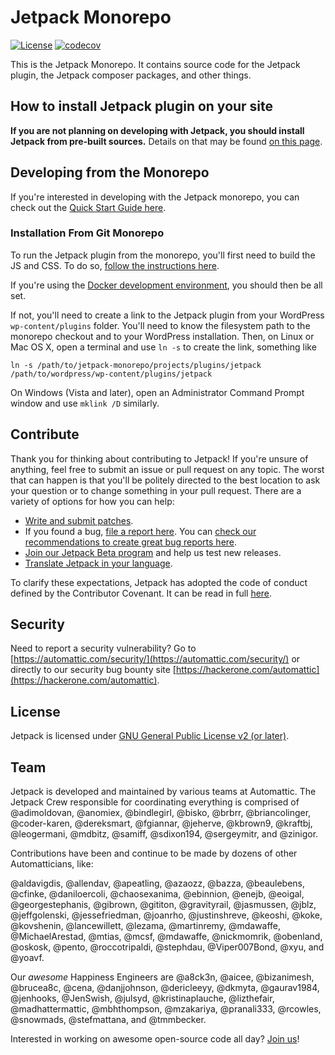 # Jetpack Monorepo

[![License](https://poser.pugx.org/automattic/jetpack/license.svg)](https://www.gnu.org/licenses/gpl-2.0.html)
[![codecov](https://codecov.io/gh/Automattic/jetpack/branch/trunk/graph/badge.svg?token=GmiI6Xl10U)](https://codecov.io/gh/Automattic/jetpack)

This is the Jetpack Monorepo. It contains source code for the Jetpack plugin, the Jetpack composer packages, and other things.

## How to install Jetpack plugin on your site

**If you are not planning on developing with Jetpack, you should install Jetpack from pre-built sources.** Details on that may be found [on this page](https://github.com/Automattic/jetpack-production#jetpack).

## Developing from the Monorepo

If you're interested in developing with the Jetpack monorepo, you can check out the [Quick Start Guide here](./docs/quick-start.md).

### Installation From Git Monorepo

To run the Jetpack plugin from the monorepo, you'll first need to build the JS and CSS. To do so, [follow the instructions here](./docs/development-environment.md).

If you're using the [Docker development environment](./docs/development-environment.md#docker-supported-recommended), you should then be all set.

If not, you'll need to create a link to the Jetpack plugin from your WordPress `wp-content/plugins` folder. You'll need to know the filesystem path to the monorepo checkout and to your WordPress installation. Then, on Linux or Mac OS X, open a terminal and use `ln -s` to create the link, something like

```
ln -s /path/to/jetpack-monorepo/projects/plugins/jetpack /path/to/wordpress/wp-content/plugins/jetpack
```

On Windows (Vista and later), open an Administrator Command Prompt window and use `mklink /D` similarly.

## Contribute

Thank you for thinking about contributing to Jetpack! If you're unsure of anything, feel free to submit an issue or pull request on any topic. The worst that can happen is that you'll be politely directed to the best location to ask your question or to change something in your pull request. There are a variety of options for how you can help:

- [Write and submit patches](./docs/CONTRIBUTING.md#write-and-submit-a-patch).
- If you found a bug, [file a report here](https://github.com/Automattic/jetpack/issues/new?assignees=&labels=%5BType%5D+Bug&template=bug-report.yml). You can [check our recommendations to create great bug reports here](./docs/guides/report-bugs.md).
- [Join our Jetpack Beta program](./docs/testing/beta-testing.md) and help us test new releases.
- [Translate Jetpack in your language](./docs/translations.md).

To clarify these expectations, Jetpack has adopted the code of conduct defined by the Contributor Covenant. It can be read in full [here](CODE-OF-CONDUCT.md).

## Security

Need to report a security vulnerability? Go to [https://automattic.com/security/](https://automattic.com/security/) or directly to our security bug bounty site [https://hackerone.com/automattic](https://hackerone.com/automattic).

## License

Jetpack is licensed under [GNU General Public License v2 (or later)](./LICENSE.txt).

<!-- end sync section -->

## Team

Jetpack is developed and maintained by various teams at Automattic. The Jetpack Crew responsible for coordinating everything is comprised of @adimoldovan, @anomiex, @bindlegirl, @bisko, @brbrr, @briancolinger, @coder-karen, @dereksmart, @fgiannar, @jeherve, @kbrown9, @kraftbj, @leogermani, @mdbitz, @samiff, @sdixon194, @sergeymitr, and @zinigor.

Contributions have been and continue to be made by dozens of other Automatticians, like:

@aldavigdis, @allendav, @apeatling, @azaozz, @bazza, @beaulebens, @cfinke, @daniloercoli, @chaosexanima, @ebinnion, @enejb, @eoigal, @georgestephanis, @gibrown, @gititon, @gravityrail, @jasmussen, @jblz, @jeffgolenski, @jessefriedman, @joanrho, @justinshreve, @keoshi, @koke, @kovshenin, @lancewillett, @lezama, @martinremy, @mdawaffe, @MichaelArestad, @mtias, @mcsf, @mdawaffe, @nickmomrik, @obenland, @oskosk, @pento, @roccotripaldi, @stephdau, @Viper007Bond, @xyu, and @yoavf.

Our _awesome_ Happiness Engineers are @a8ck3n, @aicee, @bizanimesh, @brucea8c, @cena, @danjjohnson, @dericleeyy, @dkmyta, @gaurav1984, @jenhooks, @JenSwish, @julsyd, @kristinaplauche, @lizthefair, @madhattermattic, @mbhthompson, @mzakariya, @pranali333, @rcowles, @snowmads, @stefmattana, and @tmmbecker.

Interested in working on awesome open-source code all day? [Join us](https://automattic.com/work-with-us/)!
